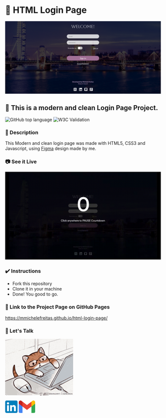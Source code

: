 # 🚀 HTML Login Page

![Login Page Image](assets/print-login-page.png)

## 🌟 This is a modern and clean Login Page Project.

![GitHub top language](https://img.shields.io/github/languages/top/Mmichelefreitas/html-login-page?style=plastic)
![W3C Validation](https://img.shields.io/w3c-validation/html?style=plastic&targetUrl=https%3A%2F%2Fmmichelefreitas.github.io%2Fhtml-login-page%2F)

### 📄 Description
This Modern and clean login page was made with HTML5, CSS3 and Javascript, using 
<a href= "https://www.figma.com/file/ucRhnKEXhakCE8SYF4CZOk/LoginPage?node-id=0%3A1&t=SzNMbybEbe5V0Qff-0">Figma</a> design made by me.

### 📷 See it Live

![Page GIF](assets/login-page-presentation.gif)

### ✔️ Instructions
- Fork this repository
- Clone it in your machine
- Done! You good to go. 

### 🔗 Link to the Project Page on GitHub Pages


https://mmichelefreitas.github.io/html-login-page/

### 👄 Let's Talk
![Let's Talk GIF](assets/cat-computer-nakanoart.gif)



<a href="https://www.linkedin.com/in/mmichelefreitas/"><img src="./assets/linkedIn-blue-logo.svg" height="40px" alt="Linkedin Profile"></a>    <a href="mailto:mmichelefreitas@gmail.com"><img src="./assets/gmail-logo-color.svg" height="40px" alt="Gmail Contact"></a>



